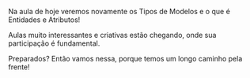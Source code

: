 
Na aula de hoje veremos novamente os Tipos de Modelos e o que é Entidades e Atributos!

Aulas muito interessantes e criativas estão chegando, onde sua participação é fundamental.

Preparados? Então vamos nessa, porque temos um longo caminho pela frente!